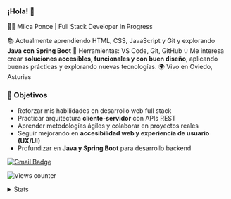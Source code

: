 ### ¡Hola! 👋 
👩‍💻 Milca Ponce | Full Stack Developer in Progress  
 
📚 Actualmente aprendiendo HTML, CSS, JavaScript y Git y explorando **Java con Spring Boot**
🔧 Herramientas: VS Code, Git, GitHub 
💡 Me interesa crear **soluciones accesibles, funcionales y con buen diseño**, aplicando buenas prácticas y explorando nuevas tecnologías.
🌍 Vivo en Oviedo, Asturias 

### 🚀 Objetivos
- Reforzar mis habilidades en desarrollo web full stack  
- Practicar arquitectura **cliente-servidor** con APIs REST  
- Aprender metodologías ágiles y colaborar en proyectos reales  
- Seguir mejorando en **accesibilidad web y experiencia de usuario (UX/UI)**
- Profundizar en **Java y Spring Boot** para desarrollo backend   

[![Gmail Badge](https://img.shields.io/badge/-milcaponce.dev@gmail.com-c14438?style=flat-square&logo=Gmail&logoColor=white&link=mailto:milcaponce.dev@gmail.com)](mailto:milcaponce.dev@gmail.com)

![Views counter](https://komarev.com/ghpvc/?username=milcaponce&color=ff69b4&style=flat-square&abbreviated=true)

<details>
  <summary>Stats</summary>

![](https://github-readme-streak-stats.herokuapp.com/?user=milcaponce&theme=tokyonight&hide_border=false)<br />
![](https://github-readme-stats.vercel.app/api/top-langs/?username=milcaponce&theme=tokyonight&hide_border=false&include_all_commits=true&count_private=false&layout=compact)<br />

### 🛠️ Tech Stack

![HTML](https://img.shields.io/badge/HTML5-E34F26?style=for-the-badge&logo=html5&logoColor=white)
![CSS](https://img.shields.io/badge/CSS3-1572B6?style=for-the-badge&logo=css3&logoColor=white)
![JavaScript](https://img.shields.io/badge/JavaScript-F7DF1E?style=for-the-badge&logo=javascript&logoColor=black)
![Java](https://img.shields.io/badge/Java-ED8B00?style=for-the-badge&logo=openjdk&logoColor=white)
![Spring Boot](https://img.shields.io/badge/Spring_Boot-6DB33F?style=for-the-badge&logo=springboot&logoColor=white)
![Git](https://img.shields.io/badge/Git-F05032?style=for-the-badge&logo=git&logoColor=white)
![GitHub](https://img.shields.io/badge/GitHub-181717?style=for-the-badge&logo=github&logoColor=white)
![VS Code](https://img.shields.io/badge/VS_Code-0078D4?style=for-the-badge&logo=visualstudiocode&logoColor=white)
![IntelliJ IDEA](https://img.shields.io/badge/IntelliJ_IDEA-000000?style=for-the-badge&logo=intellijidea&logoColor=white)

</details>
